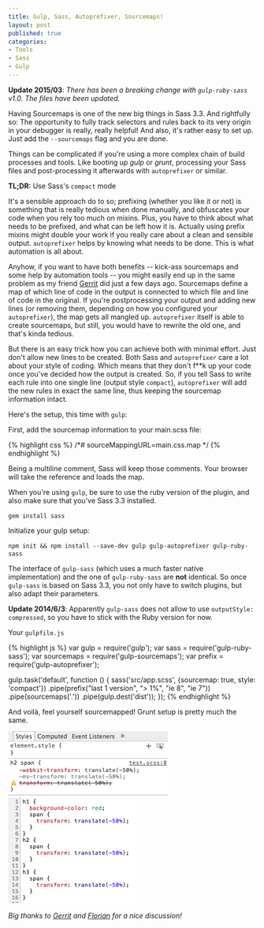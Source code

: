 ```yaml
---
title: Gulp, Sass, Autoprefixer, Sourcemaps!
layout: post
published: true
categories:
- Tools
- Sass
- Gulp
---
```


**Update 2015/03**: *There has been a breaking change with `gulp-ruby-sass` v1.0. The files have been updated.*


Having Sourcemaps is one of the new big things in Sass 3.3. And rightfully so: The opportunity to fully track selectors and rules back to its very origin in your debugger is really, really helpful! And also, it's rather easy to set up. Just add the `--sourcemaps` flag and you are done.

Things can be complicated if you're using a more complex chain of build processes and tools. Like booting up *gulp* or *grunt*, processing your Sass files and post-processing it afterwards with `autoprefixer` or similar.

**TL;DR:** Use Sass's `compact` mode

It's a sensible approach do to so; prefixing (whether you like it or not) is something that is really tedious when done manually, and obfuscates your code when you rely too much on mixins. Plus, you have to think about what needs to be prefixed, and what can be left how it is. Actually using prefix mixins might double your work if you really care about a clean and sensible output. `autoprefixer` helps by knowing what needs to be done. This is what automation is all about.

Anyhow, if you want to have both benefits -- kick-ass sourcemaps and some help by automation tools -- you might easily end up in the same problem as my friend [Gerrit](http://praegnanz.de) did just a few days ago. Sourcemaps define a map of which line of code in the output is connected to which file and line of code in the original. If you're postprocessing your output and adding new lines (or removing them, depending on how you configured your `autoprefixer`), the map gets all mangled up. `autoprefixer` itself is able to create sourcemaps, but still, you would have to rewrite the old one, and that's kinda tedious.

But there is an easy trick how you can achieve both with minimal effort. Just don't allow  new lines to be created. Both Sass and `autoprefixer` care a lot about your style of coding. Which means that they don't f**k up your code once you've decided how the output is created. So, if you tell Sass to write each rule into one single line (output style `compact`), `autoprefixer` will add the new rules in exact the same line, thus keeping the sourcemap information intact.

Here's the setup, this time with `gulp`:

First, add the sourcemap information to your main.scss file:

{% highlight css %}
/*# sourceMappingURL=main.css.map */
{% endhighlight %}

Being a multiline comment, Sass will keep those comments. Your browser will take the reference and loads the map.

When you're using `gulp`, be sure to use the ruby version of the plugin, and also make sure that you've Sass 3.3 installed.

```
gem install sass
```

Initialize your gulp setup:

```
npm init && npm install --save-dev gulp gulp-autoprefixer gulp-ruby-sass
```

The interface of `gulp-sass` (which uses a much faster native implementation) and the one of `gulp-ruby-sass` are **not** identical. So once `gulp-sass` is based on Sass 3.3, you not only have to switch plugins, but also adapt their parameters.

**Update 2014/6/3**: Apparently `gulp-sass` does not allow to use `outputStyle: compressed`, so you have to stick with the Ruby version for now.

Your `gulpfile.js`

{% highlight js %}
var gulp = require('gulp');
var sass = require('gulp-ruby-sass');
var sourcemaps = require('gulp-sourcemaps');
var prefix = require('gulp-autoprefixer');

gulp.task('default', function () {
    sass('src/app.scss', {sourcemap: true, style: 'compact'})
        .pipe(prefix("last 1 version", "> 1%", "ie 8", "ie 7"))
        .pipe(sourcemaps('.'))
        .pipe(gulp.dest('dist'));
});
{% endhighlight %}

And voilà, feel yourself sourcemapped! Grunt setup is pretty much the same.

![Style tab in chrome shows the scss file](/wp-content/uploads/2014/chrome1.png)
![Source tab leads to the right source and line](/wp-content/uploads/2014/chrome2.png)

*Big thanks to [Gerrit](https://twitter.com/gerritvanaaken) and [Florian](https://twitter.com/pichfl) for a nice discussion!*
